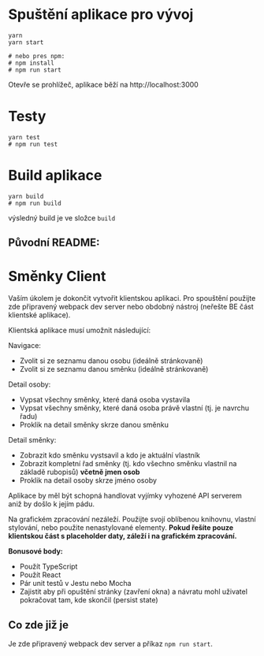 # Spuštění aplikace pro vývoj

```
yarn
yarn start

# nebo pres npm:
# npm install
# npm run start
```

Otevře se prohlížeč, aplikace běží na http://localhost:3000

# Testy

```
yarn test
# npm run test
```

# Build aplikace

```
yarn build
# npm run build
```

výsledný build je ve složce `build`

## Původní README:

# Směnky Client

Vaším úkolem je dokončit vytvořit klientskou aplikaci. Pro spouštění použijte zde připravený webpack dev server nebo obdobný nástroj (neřešte BE část klientské aplikace).

Klientská aplikace musí umožnit následující:

Navigace:

- Zvolit si ze seznamu danou osobu (ideálně stránkovaně)
- Zvolit si ze seznamu danou směnku (ideálně stránkovaně)

Detail osoby:

- Vypsat všechny směnky, které daná osoba vystavila
- Vypsat všechny směnky, které daná osoba právě vlastní (tj. je navrchu řadu)
- Proklik na detail směnky skrze danou směnku

Detail směnky:

- Zobrazit kdo směnku vystsavil a kdo je aktuální vlastník
- Zobrazit kompletní řad směnky (tj. kdo všechno směnku vlastnil na základě rubopisů) **včetně jmen osob**
- Proklik na detail osoby skrze jméno osoby

Aplikace by měl být schopná handlovat vyjímky vyhozené API serverem aniž by došlo k jejím pádu.

Na grafickém zpracování nezáleží. Použijte svojí oblíbenou knihovnu, vlastní stylování, nebo použite nenastylované elementy. **Pokud řešíte pouze klientskou část s placeholder daty, záleží i na grafickém zpracování.**

**Bonusové body:**

- Použít TypeScript
- Použít React
- Pár unit testů v Jestu nebo Mocha
- Zajistit aby při opuštění stránky (zavření okna) a návratu mohl uživatel pokračovat tam, kde skončil (persist state)

## Co zde již je

Je zde připravený webpack dev server a příkaz `npm run start`.
